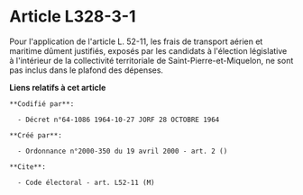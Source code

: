 # Article L328-3-1

Pour l'application de l'article L. 52-11, les frais de transport aérien et maritime dûment justifiés, exposés par les
candidats à l'élection législative à l'intérieur de la collectivité territoriale de Saint-Pierre-et-Miquelon, ne sont pas
inclus dans le plafond des dépenses.

**Liens relatifs à cet article**

	**Codifié par**:

	  - Décret n°64-1086 1964-10-27 JORF 28 OCTOBRE 1964

	**Créé par**:

	  - Ordonnance n°2000-350 du 19 avril 2000 - art. 2 ()

	**Cite**:

	  - Code électoral - art. L52-11 (M)
